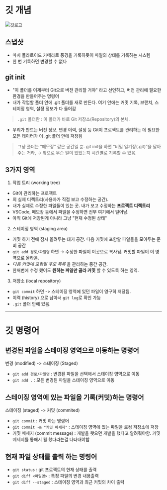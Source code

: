 # 깃 개념

![깃로고](https://encrypted-tbn0.gstatic.com/images?q=tbn:ANd9GcT2aRJR6dWUGsjhkUzKkGp-3787npBEJcJblg&s)

## 스냅샷
- 마치 폴라로이드 카메라로 풍경을 기록하듯이 파일의 상태를 기록하는 시스템
- 한 번 기록하면 변경할 수 없다

## git init
- "이 폴더를 이제부터 Git으로 버전 관리할 거야" 라고 선언하고, 버전 관리에 필요한 환경을 만들어주는 명령어
- 내가 작업할 폴더 안에 .git 폴더를 새로 만든다. 
  여기 안에는 커밋 기록, 브랜치, 스테이징 영역, 설정 정보가 다 들어감
> `.git` 폴더란 : 이 폴더가 바로 Git 저장소(Repository)의 본체. 
- 우리가 만드는 버전 정보, 변경 이력, 설정 등 Git이 프로젝트를 관리하는 데 필요한 모든 데이터가 이 .git 폴더 안에 저장됨

> 그냥 폴더는 “메모장” 같은 공간일 뿐. git init을 하면 “비밀 일기장(.git)”을 달아주는 거라, → 앞으로 무슨 일이 있었는지 시간별로 기록할 수 있음.

## 3가지 영역
1. 작업 트리 (working tree)
- Git이 관리하는 프로젝트
- 의 실제 디렉토리(사용자가 직접 보고 수정하는 공간).
- 내가 실제로 수정한 파일들이 있는 곳. 내가 보고 수정하는 **프로젝트 디렉토리**
- VSCode, 메모장 등에서 파일을 수정하면 전부 여기에서 일어남.
- 아직 Git에 저장된게 아니라 그냥 "현재 수정된 상태"
  
2. 스테이징 영역 (staging area)
- 커밋 하기 전에 잠시 올려두는 대기 공간. 다음 커밋에 포함할 파일들을 모아두는 준비 공간
- `git add 경로/파일명` 하면 → 수정한 파일이 이곳으로 복사됨. 커밋할 파일이 이 영역으로 올라옴.
- _다음 커밋에 포함될 후모 목록_ 을 관리하는 중간 공간. 
- 한꺼번에 수정 했어도 **원하는 파일만 골라 커밋** 할 수 있도록 하는 영역. 

3. 저장소 (local repository)
- `git commit` 하면  -> 스테이징 영역에 있던 파일이 영구히 저장됨. 
- 이력 (history) 으로 남아서 `git log`로 확인 가능
- `.git` 폴더 안에 있음. 
  
---
# 깃 명령어
## 변경된 파일을 스테이징 영역으로 이동하는 명령어
변경 (modified) -> 스테이징 (Staged)
  - `git add 경로/파일명` : 변경된 파일을 선택해서 스테이징 영역으로 이동
  - `git add .` : 모든 변경된 파일을 스테이징 영역으로 이동

## 스테이징 영역에 있는 파일을 기록(커밋)하는 명령어
스테이징 (staged) -> 커밋 (commited)
  - `git commit` : 커밋 하는 명령어
  - `git commit -m "커밋 메세지"` : 스테이징 영역에 있는 파일을 로컹 저장소에 저장
  - 커밋 메세지 (commit message) : 개발을 햇으면 개발을 했다고 알려줘야함. 커밋 메세지를 통해서 뭘 했다라는걸 나타내야함

## 현재 파일 상태를 출력 하는 명령어
- `git status` : git 프로젝트의 현재 상태를 출력
- `git diff <파일명>` : 특정 파일의 변경 내용출력
- `git diff --staged` : 스테이징 영역과 최근 커밋의 차이 출력

